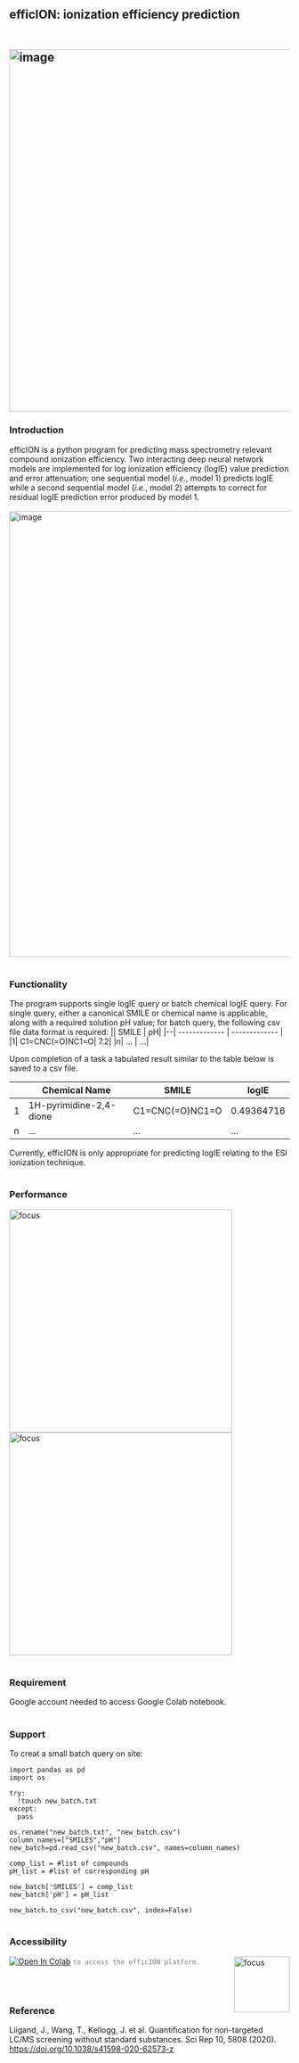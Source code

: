 ## efficION: ionization efficiency prediction <br/> <br/> <br/> <img align = "center" width="650" alt="image" src="https://github.com/mitkeng/efficION/assets/97419520/1bb3418f-9207-4d26-8546-d691a93af168">

### Introduction 
efficION is a python program for predicting mass spectrometry relevant compound ionization efficiency. Two interacting deep neural network models are implemented for log ionization efficiency (logIE) value prediction and error attenuation; one sequential model (*i.e.*, model 1) predicts logIE while a second sequential model (*i.e.*, model 2) attempts to correct for residual logIE prediction error produced by model 1.
<br />
<br /><img align = "center" width="800" alt="image" src="https://github.com/mitkeng/efficION/assets/97419520/68bb2584-95dc-4f1b-85da-dafc5388521a">


#
### Functionality
The program supports single logIE query or batch chemical logIE query. For single query, either a canonical SMILE or chemical name is applicable, along with a required solution pH value; for batch query, the following csv file data format is required:
|| SMILE | pH|
|--| ------------- | ------------- |
|1| C1=CNC(=O)NC1=O| 7.2|
|n| ... | ...|

Upon completion of a task a tabulated result similar to the table below is saved to a csv file.

|| Chemical Name| SMILE| logIE|
|---|------|-----|----|
|1| 1H-pyrimidine-2,4-dione  |	C1=CNC(=O)NC1=O	|0.49364716|
|n| ... | ...|...|

Currently, efficION is only appropriate for predicting logIE relating to the ESI ionization technique. 


#
### Performance

<img align = "left" width="400" alt="focus" src="https://github.com/mitkeng/efficION/assets/97419520/8f8bf4bc-e028-4cb7-9ba9-4897faf6da0f">
<img align = "center" width="400" alt="focus" src="https://github.com/mitkeng/efficION/assets/97419520/bb441331-f8c2-4f29-93a0-4a888476dffd">


#
### Requirement
Google account needed to access Google Colab notebook.

#
### Support
To creat a small batch query on site:
```twig
import pandas as pd
import os

try:
  !touch new_batch.txt
except:
  pass

os.rename("new_batch.txt", "new_batch.csv")
column_names=["SMILES","pH"]
new_batch=pd.read_csv("new_batch.csv", names=column_names)

comp_list = #list of compounds
pH_list = #list of corresponding pH

new_batch['SMILES'] = comp_list
new_batch['pH'] = pH_list

new_batch.to_csv("new_batch.csv", index=False)
```

#
### Accessibility
 [<img src="https://colab.research.google.com/assets/colab-badge.svg" alt="Open In Colab">](https://colab.research.google.com/drive/1t9ki6sLRUjbidTl5rcPJr5BlZCi6TnFT?usp=sharing) <code style="color : grey">to access the efficION platform.</code>
<img align = "right" width="100" alt="focus" src="https://github.com/mitkeng/efficION/assets/97419520/dba56f1a-cce9-434f-b1c0-7ef836041810">


<br />


#
### Reference
Liigand, J., Wang, T., Kellogg, J. et al. Quantification for non-targeted LC/MS screening without standard substances. Sci Rep 10, 5808 (2020). https://doi.org/10.1038/s41598-020-62573-z
